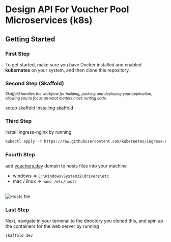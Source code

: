 # Design API For Voucher Pool Microservices (k8s)

## Getting Started

### First Step
To get started, make sure you have Docker installed and enabled <b>kubernates</b> on your system, and then clone this repository.

### Second Step (Skaffold) 

<i><small>Skaffold handles the workflow for building, pushing and deploying your application, allowing you to focus on what matters most: writing code. </small></i>

setup skaffold [Installing skaffold](https://skaffold.dev/docs/install/)

### Third Step
install ingress-nginx by running 
```sh
kubectl apply -f https://raw.githubusercontent.com/kubernetes/ingress-nginx/controller-v1.4.0/deploy/static/provider/cloud/deploy.yaml
```

### Fourth Step
add [vouchers.dev](vouchers.dev) domain to hosts files into your machine

- windows => ``` C:\Windows\System32\drivers\etc ```
- mac / linux => ``` nano /etc/hosts ```
<br />
<div>
<img align="center" src="https://i.imgur.com/Rw1qxI7.png" alt="Hosts file" />
</div>



### Last Step
Next, navigate in your terminal to the directory you cloned this, and spin up the containers for the web server by running

```sh
skaffold dev
```

